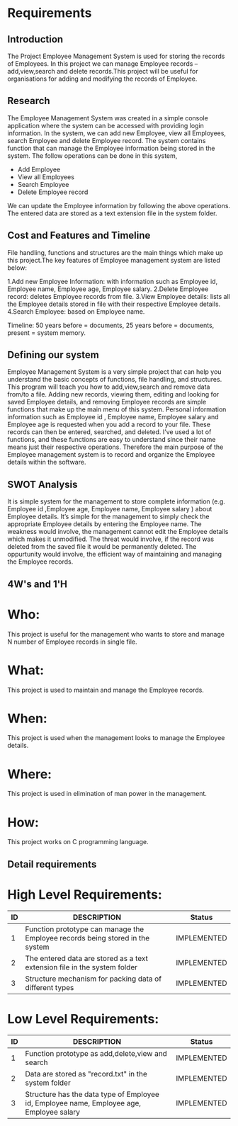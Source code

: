 
# Requirements
## Introduction

The Project Employee Management System is used for storing the records of Employees. In this project we can manage Employee records – add,view,search and delete records.This project will be useful for organisations for adding and modifying the records of Employee.


## Research

The Employee Management System was created in a simple console application where the system can be accessed with providing  login information. In the system, we can add new Employee, view all Employees, search Employee and delete Employee record. The system contains function that can manage the Employee information being stored in the system. The follow operations can be done in this system,

- Add Employee 
- View all Employees
- Search Employee 
- Delete Employee record

We can update the Employee information by following the above operations. The entered data are stored as a text extension file in the system folder.


## Cost and Features and Timeline

File handling, functions and structures are the main things which make up this project.The key features of Employee management system are listed below:

1.Add new Employee Information: 
with information such as Employee id, Employee name, Employee age, Employee salary.
2.Delete Employee record: 
deletes Employee records from file.
3.View Employee details: 
lists all the Employee details stored in file with their respective Employee details.
4.Search Employee: 
based on Employee name.

Timeline: 50 years before = documents,
          25 years before = documents,
           present        = system memory.

## Defining our system

Employee Management System is a very simple project that can help you understand the basic concepts of functions, file handling, and structures. This program will teach you how to add,view,search and remove data from/to a file. Adding new records, viewing them, editing and looking for saved Employee details, and removing Employee records are simple functions that make up the main menu of this system. Personal information information such as Employee id , Employee name, Employee salary and Employee age is requested when you add a record to your file. These records can then be entered, searched, and deleted. I’ve used a lot of functions, and these functions are easy to understand since their name means just their respective operations. Therefore the main purpose of the Employee management system is to record and organize the Employee details within the software.

## SWOT Analysis

It is simple system for the management to store complete information (e.g. Employee id ,Employee age, Employee name, Employee salary ) about Employee details. It’s simple for the management to simply check the appropriate Employee details by entering the Employee name. The weakness would involve, the management cannot edit the Employee details which makes it unmodified. The threat would involve, if the record was deleted from the saved file it would be permanently deleted. The oppurtunity would involve, the efficient way of maintaining and managing the Employee records.

## 4W's and 1'H
# Who:
This project is useful for the management who wants to store and manage N number of Employee records in single file.

# What:
This project is used to maintain and manage the Employee records.

# When:
This project is used when the management looks to manage the Employee details.

# Where:
This project is used in elimination of man power in the management.

# How:
This project works on C programming language.

## Detail requirements
# High Level Requirements:
| ID | DESCRIPTION | Status |
| ------ | ------ | ------ |
| 1 |Function prototype can manage the Employee records being stored in the system| IMPLEMENTED |
| 2 | The entered data are stored as a text extension file in the system folder | IMPLEMENTED |
| 3 | Structure mechanism for packing data of different types  | IMPLEMENTED |
# Low Level Requirements:
| ID | DESCRIPTION | Status |
| ------ | ------ | ------ |
| 1 |Function prototype as add,delete,view and search| IMPLEMENTED |
| 2 | Data are stored as "record.txt" in the system folder | IMPLEMENTED |
| 3 | Structure has the data type of  Employee id, Employee name, Employee age, Employee salary | IMPLEMENTED |
